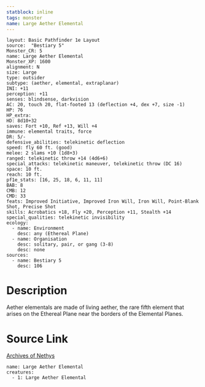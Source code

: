 ```yaml
---
statblock: inline
tags: monster
name: Large Aether Elemental
---
```

```statblock
layout: Basic Pathfinder 1e Layout
source:  "Bestiary 5"
Monster_CR: 5
name: Large Aether Elemental
Monster_XP: 1600
alignment: N
size: Large
type: outsider
subtype: (aether, elemental, extraplanar)
INI: +11
perception: +11
senses: blindsense, darkvision
AC: 20, touch 20, flat-footed 13 (deflection +4, dex +7, size -1)
HP: 76
HP_extra: 
HD: 8d10+32
saves: Fort +10, Ref +13, Will +4
immune: elemental traits, force
DR: 5/-
defensive_abilities: telekinetic deflection
speed: fly 60 ft. (good)
melee: 2 slams +10 (1d8+3)
ranged: telekinetic throw +14 (4d6+6)
special_attacks: telekinetic maneuver, telekinetic throw (DC 16)
space: 10 ft.
reach: 10 ft.
pf1e_stats: [16, 25, 18, 6, 11, 11]
BAB: 8
CMB: 12
CMD: 33
feats: Improved Initiative, Improved Iron Will, Iron Will, Point-Blank Shot, Precise Shot
skills: Acrobatics +18, Fly +20, Perception +11, Stealth +14
special_qualities: telekinetic invisibility
ecology:
  - name: Environment
    desc: any (Ethereal Plane)
  - name: Organisation
    desc: solitary, pair, or gang (3-8)
    desc: none
sources:
  - name: Bestiary 5
    desc: 106
```
# Description
Aether elementals are made of living aether, the rare fifth element that arises on the Ethereal Plane near the borders of the Elemental Planes.
# Source Link
[Archives of Nethys](https://aonprd.com/MonsterDisplay.aspx?ItemName=Large%20Aether%20Elemental)
```encounter-table
name: Large Aether Elemental
creatures:
  - 1: Large Aether Elemental
```
